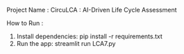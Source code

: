 Project Name : CircuLCA : AI-Driven Life Cycle Assessment 

How to Run : 
1. Install dependencies: pip install -r requirements.txt
2. Run the app: streamlit run LCA7.py

